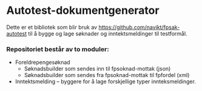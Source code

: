 # Autotest-dokumentgenerator

Dette er et bibliotek som blir bruk av https://github.com/navikt/fpsak-autotest til å bygge og lage søknader og 
inntektsmeldinger til testformål.

### Repositoriet består av to moduler:
* Foreldrepengesøknad
    * Søknadsbuilder som sendes inn til fpsoknad-mottak (json)
    * Søknadsbuilder som sendes fra fpsoknad-mottak til fpfordel (xml)
* Inntektsmelding – byggere for å lage forskjellige typer innteksmeldinger.


